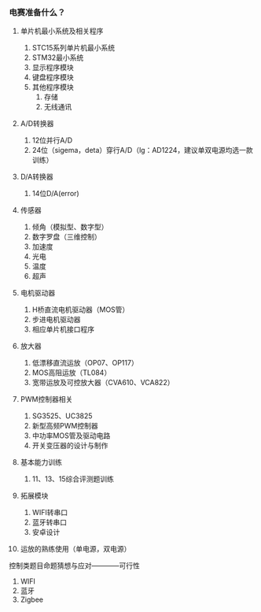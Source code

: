 ### 电赛准备什么？

1. 单片机最小系统及相关程序
	1. STC15系列单片机最小系统
	2. STM32最小系统
	3. 显示程序模块
	4. 键盘程序模块
	5. 其他程序模块
		1. 存储
		2. 无线通讯
2. A/D转换器
	1. 12位并行A/D
	2. 24位（sigema，deta）穿行A/D（lg：AD1224，建议单双电源均选一款训练）
3. D/A转换器
	1. 14位D/A(error)
4. 传感器
	1. 倾角（模拟型、数字型）
	2. 数字罗盘（三维控制）
	3. 加速度
	4. 光电
	5. 温度
	6. 超声
5. 电机驱动器
	1. H桥直流电机驱动器（MOS管）
	2. 步进电机驱动器
	3. 相应单片机接口程序
6. 放大器
	1. 低漂移直流运放（OP07、OP117）
	2. MOS高阻运放（TL084）
	3. 宽带运放及可控放大器（CVA610、VCA822）

7. PWM控制器相关
	1. SG3525、UC3825
	2. 新型高频PWM控制器
	3. 中功率MOS管及驱动电路
	4. 开关变压器的设计与制作
5. 基本能力训练
	1. 11、13、15综合评测题训练
2. 拓展模块
	1. WIFI转串口
	2. 蓝牙转串口
	3. 安卓设计
4. 运放的熟练使用（单电源，双电源）

控制类题目命题猜想与应对————可行性
1. WIFI
2. 蓝牙
3. Zigbee